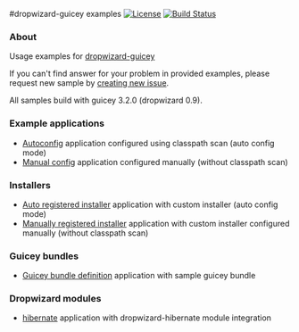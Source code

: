 #dropwizard-guicey examples
[![License](http://img.shields.io/badge/license-MIT-blue.svg?style=flat)](http://www.opensource.org/licenses/MIT)
[![Build Status](http://img.shields.io/travis/xvik/dropwizard-guicey-examples.svg)](https://travis-ci.org/xvik/dropwizard-guicey-examples)

### About

Usage examples for [dropwizard-guicey](https://github.com/xvik/dropwizard-guicey)

If you can't find answer for your problem in provided examples, please request new sample by 
[creating new issue](https://github.com/xvik/dropwizard-guicey-examples/issues).

All samples build with guicey 3.2.0 (dropwizard 0.9).

### Example applications

* [Autoconfig](https://github.com/xvik/dropwizard-guicey-examples/tree/master/autoconfig-base) 
application configured using classpath scan (auto config mode)
* [Manual config](https://github.com/xvik/dropwizard-guicey-examples/tree/master/manualconfig-base) 
application configured manually (without classpath scan)

### Installers

* [Auto registered installer](https://github.com/xvik/dropwizard-guicey-examples/tree/master/autoconfig-installer) 
application with custom installer (auto config mode)
* [Manually registered installer](https://github.com/xvik/dropwizard-guicey-examples/tree/master/manualconfig-installer) 
application with custom installer configured manually (without classpath scan)

### Guicey bundles

* [Guicey bundle definition](https://github.com/xvik/dropwizard-guicey-examples/tree/master/bundle-base) 
application with sample guicey bundle

### Dropwizard modules

* [hibernate](https://github.com/xvik/dropwizard-guicey-examples/tree/master/hibernate) application with dropwizard-hibernate module integration